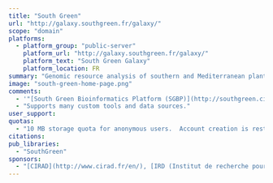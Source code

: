 ```yaml
---
title: "South Green"
url: "http://galaxy.southgreen.fr/galaxy/"
scope: "domain"
platforms:
  - platform_group: "public-server"
    platform_url: "http://galaxy.southgreen.fr/galaxy/"
    platform_text: "South Green Galaxy"
    platform_location: FR
summary: "Genomic resource analysis of southern and Mediterranean plants. "
image: "south-green-home-page.png"
comments:
  - '"[South Green Bioinformatics Platform (SGBP)](http://southgreen.cirad.fr/) is a bioinformatics platform applied to the genomic resource analysis of southern and Mediterranean plants."'
  - "Supports many custom tools and data sources."
user_support:
quotas:
  - "10 MB storage quota for anonymous users.  Account creation is restricted to those with an [active collaboration](http://umr-agap.cirad.fr/en) and that work on southern and Mediterranean plants."
citations:
pub_libraries:
  - "SouthGreen"
sponsors:
  - "[CIRAD](http://www.cirad.fr/en/), [IRD (Institut de recherche pour le développement)](http://en.ird.fr/), [Bioversity International](http://www.bioversityinternational.org/), [INRA](http://www.international.inra.fr/), [Montpellier SupAgro](http://www.supagro.fr/web/?idl=20)"
---
```

